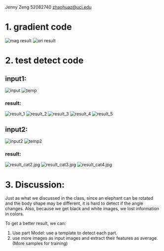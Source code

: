 Jenny Zeng
52082740
zhaohuaz@uci.edu
# 1. gradient code
![mag result](result_mag.jpg)
![ori result](result_ori.jpg)

# 2. test detect code
## input1:
![input](inputimg.jpg)
![temp](temp.jpg)
### result:
![result_1](result1.jpg)
![result_2](result_2.jpg)
![result_3](result3.jpg)
![result_4](result4.jpg)
![result_5](result5.jpg)

## input2:
![input2](inputimg2.jpg)
![temp2](temp2.jpg)
### result:
![result_cat2.jpg](result_cat2.jpg)
![result_cat3.jpg](result_cat3.jpg)
![result_cat4.jpg](result_cat4.jpg)

# 3. Discussion:
Just as what we discussed in the class, since an elephant can be rotated and the body shape may be different, it is hard to detect if the angle changes.
Also, because we get black and white images, we lost information in colors.

To get a better result, we can:
1. Use part Model: use a template to detect each part. 
2. use more images as input images and extract their features as average. (More samples for training)
